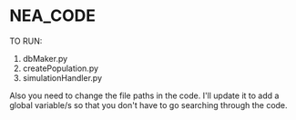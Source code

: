 # NEA_CODE

TO RUN:
1) dbMaker.py
2) createPopulation.py
3) simulationHandler.py

Also you need to change the file paths in the code. I'll update it to add a global variable/s so that you don't have to go searching through the code. 

